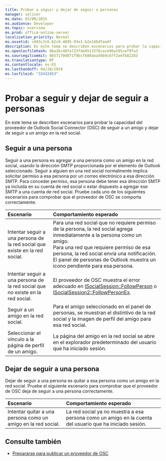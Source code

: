 ```yaml
---
title: Probar a seguir y dejar de seguir a personas
manager: soliver
ms.date: 03/09/2015
ms.audience: Developer
ms.topic: overview
ms.prod: office-online-server
localization_priority: Normal
ms.assetid: c603c3c6-62c8-4895-93e1-b2e146dfaa4f
description: En este tema se describen escenarios para probar la capacidad del proveedor de Outlook Social Connector (OSC) de seguir a un amigo y dejar de seguir a un amigo en la red social.
ms.openlocfilehash: 06a2bc48fa723f4d4513376cace96a195cef9fa3
ms.sourcegitcommit: 8657170d071f9bcf680aba50b9c07f2a4fb82283
ms.translationtype: MT
ms.contentlocale: es-ES
ms.lasthandoff: 04/28/2019
ms.locfileid: "33432453"
---
```

# <a name="testing-following-and-stop-following-persons"></a>Probar a seguir y dejar de seguir a personas

En este tema se describen escenarios para probar la capacidad del proveedor de Outlook Social Connector (OSC) de seguir a un amigo y dejar de seguir a un amigo en la red social.
  
## <a name="following-a-person"></a>Seguir a una persona

Seguir a una persona es agregar a una persona como un amigo en la red social, usando la dirección SMTP proporcionada por el elemento de Outlook seleccionado. Seguir a alguien en una red social normalmente implica solicitar permiso a esa persona por un correo electrónico a esa dirección SMTP. Para conceder permiso, esa persona debe tener esa dirección SMTP ya incluida en su cuenta de red social o estar dispuesto a agregar ese SMTP a una cuenta de red social. Pruebe cada uno de los siguientes escenarios para comprobar que el proveedor de OSC se comporta correctamente.
  
|**Escenario**|**Comportamiento esperado**|
|:-----|:-----|
|Intentar seguir a una persona de la red social que existe en la red social.  <br/> |Para una red social que no requiere permiso de la persona, la red social agrega inmediatamente a la persona como un amigo.  <br/> Para una red que requiere permiso de esa persona, la red social envía una notificación. El panel de personas de Outlook muestra un icono pendiente para esa persona.  <br/> |
|Intentar seguir a una persona de la red social que no existe en la red social.  <br/> |El proveedor de OSC muestra el error adecuado en [ISocialSession::FollowPerson](isocialsession-followperson.md) o [ISocialSession2::FollowPersonEx](isocialsession2-followpersonex.md).  <br/> |
|Seguir a un amigo en la red social.  <br/> |Para el amigo seleccionado en el panel de personas, se muestran el distintivo de la red social y la imagen de perfil del amigo para esa red social.  <br/> |
|Seleccionar el vínculo a la página de perfil de un amigo.  <br/> |La página del amigo en la red social se abre en el explorador predeterminado del usuario que ha iniciado sesión.  <br/> |
   
## <a name="stop-following-a-person"></a>Dejar de seguir a una persona

Dejar de seguir a una persona es quitar a esa persona como un amigo en la red social. Pruebe el siguiente escenario para comprobar que el proveedor de OSC deja de seguir a una persona correctamente.
  
|**Escenario**|**Comportamiento esperado**|
|:-----|:-----|
|Intentar quitar a una persona como un amigo en la red social.  <br/> |La red social ya no muestra a esa persona como un amigo en la cuenta del usuario que ha iniciado sesión.  <br/> |
   
## <a name="see-also"></a>Consulte también

- [Prepararse para publicar un proveedor de OSC](getting-ready-to-release-an-osc-provider.md)

